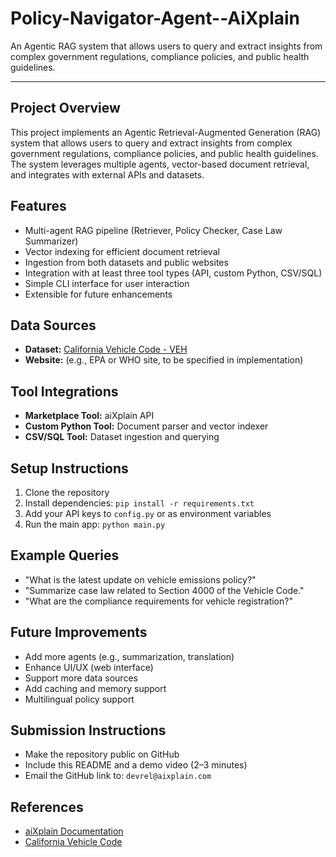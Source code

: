 # Policy-Navigator-Agent--AiXplain

An Agentic RAG system that allows users to query and extract insights from complex government regulations, compliance policies, and public health guidelines.

---

## Project Overview

This project implements an Agentic Retrieval-Augmented Generation (RAG) system that allows users to query and extract insights from complex government regulations, compliance policies, and public health guidelines. The system leverages multiple agents, vector-based document retrieval, and integrates with external APIs and datasets.

## Features

- Multi-agent RAG pipeline (Retriever, Policy Checker, Case Law Summarizer)
- Vector indexing for efficient document retrieval
- Ingestion from both datasets and public websites
- Integration with at least three tool types (API, custom Python, CSV/SQL)
- Simple CLI interface for user interaction
- Extensible for future enhancements

## Data Sources

- **Dataset:** [California Vehicle Code - VEH](https://leginfo.legislature.ca.gov/faces/codesTOCSelected.xhtml?tocCode=VEH&tocTitle=+Vehicle+Code+-+VEH)
- **Website:** (e.g., EPA or WHO site, to be specified in implementation)

## Tool Integrations

- **Marketplace Tool:** aiXplain API
- **Custom Python Tool:** Document parser and vector indexer
- **CSV/SQL Tool:** Dataset ingestion and querying

## Setup Instructions

1. Clone the repository
2. Install dependencies: `pip install -r requirements.txt`
3. Add your API keys to `config.py` or as environment variables
4. Run the main app: `python main.py`

## Example Queries

- "What is the latest update on vehicle emissions policy?"
- "Summarize case law related to Section 4000 of the Vehicle Code."
- "What are the compliance requirements for vehicle registration?"

## Future Improvements

- Add more agents (e.g., summarization, translation)
- Enhance UI/UX (web interface)
- Support more data sources
- Add caching and memory support
- Multilingual policy support

## Submission Instructions

- Make the repository public on GitHub
- Include this README and a demo video (2–3 minutes)
- Email the GitHub link to: `devrel@aixplain.com`

## References

- [aiXplain Documentation](https://docs.aixplain.com/)
- [California Vehicle Code](https://leginfo.legislature.ca.gov/faces/codesTOCSelected.xhtml?tocCode=VEH&tocTitle=+Vehicle+Code+-+VEH)
